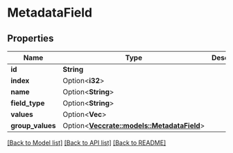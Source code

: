 # MetadataField

## Properties

Name | Type | Description | Notes
------------ | ------------- | ------------- | -------------
**id** | **String** |  | 
**index** | Option<**i32**> |  | [optional]
**name** | Option<**String**> |  | [optional]
**field_type** | Option<**String**> |  | [optional]
**values** | Option<**Vec<String>**> |  | [optional]
**group_values** | Option<[**Vec<crate::models::MetadataField>**](MetadataField.md)> |  | [optional]

[[Back to Model list]](../README.md#documentation-for-models) [[Back to API list]](../README.md#documentation-for-api-endpoints) [[Back to README]](../README.md)


